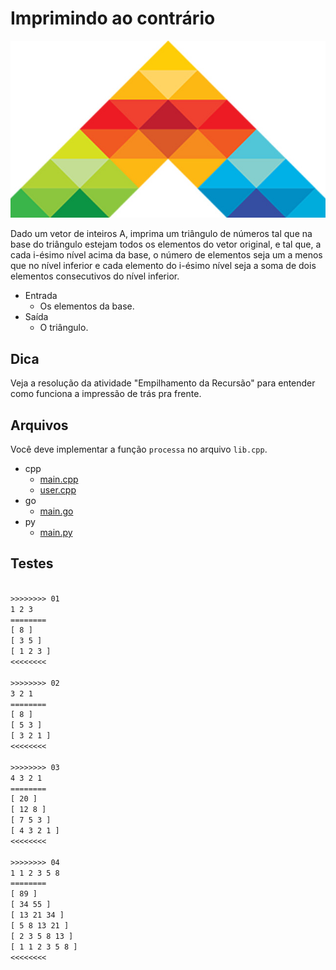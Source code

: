 # Imprimindo ao contrário

![_](cover.jpg)

Dado um vetor de inteiros A, imprima um triângulo de números tal que na base do triângulo estejam todos os elementos do vetor original, e tal que, a cada i-ésimo nível acima da base, o número de elementos seja um a menos que no nível inferior e cada elemento do i-ésimo nível seja a soma de dois elementos consecutivos do nível inferior.

- Entrada
  - Os elementos da base.
- Saída
  - O triângulo.

## Dica

Veja a resolução da atividade "Empilhamento da Recursão" para entender como funciona a impressão de trás pra frente.

## Arquivos

Você deve implementar a função `processa` no arquivo `lib.cpp`.

<!-- links .cache/draft -->
- cpp
  - [main.cpp](.cache/draft/cpp/main.cpp)
  - [user.cpp](.cache/draft/cpp/user.cpp)
- go
  - [main.go](.cache/draft/go/main.go)
- py
  - [main.py](.cache/draft/py/main.py)
<!-- links -->

## Testes

```txt

>>>>>>>> 01
1 2 3
========
[ 8 ]
[ 3 5 ]
[ 1 2 3 ]
<<<<<<<<

>>>>>>>> 02
3 2 1
========
[ 8 ]
[ 5 3 ]
[ 3 2 1 ]
<<<<<<<<

>>>>>>>> 03
4 3 2 1
========
[ 20 ]
[ 12 8 ]
[ 7 5 3 ]
[ 4 3 2 1 ]
<<<<<<<<

>>>>>>>> 04
1 1 2 3 5 8
========
[ 89 ]
[ 34 55 ]
[ 13 21 34 ]
[ 5 8 13 21 ]
[ 2 3 5 8 13 ]
[ 1 1 2 3 5 8 ]
<<<<<<<<

```
